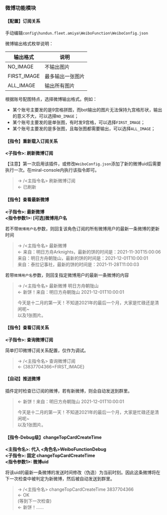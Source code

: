 ### 微博功能模块

#### 【配置】订阅关系

手动编辑`config\hundun.fleet.amiya\WeiboFunction\WeiboConfig.json`

微博输出格式枚举说明：

|输出格式|说明|
|----|----|
|NO_IMAGE|不输出图片|
|FIRST_IMAGE|最多输出一张图片|
|ALL_IMAGE|输出所有图片|

根据账号配图特点，选择微博输出格式。例如：
- 某个账号主要发的是9宫格拼图，而bot输出的图片无法保持九宫格形状，输出的意义不大，可以选择`NO_IMAGE`；
- 某个账号主要发的是单张图，有时发9宫格，可以选择`FIRST_IMAGE`；
- 某个账号主要发的是多张图，且每张图都需要输出，可以选择`ALL_IMAGE`；

#### 【指令】重新载入订阅关系

**<子指令>: 刷新微博订阅**  

【注意】第一次启用该插件，或修改`WeiboConfig.json`添加了新的微博uid后需要执行一次。在miral-console内执行该指令即可。

> -> /<主指令名> 刷新微博订阅  
> <- 已刷新

#### 【指令】查看最新微博

**<子指令>: 最新微博**  
**<指令参数1>: [可选]微博用户名**

若不带`微博用户名`参数，则回复该角色订阅的所有微博用户的最新一条微博的更新时间

> -> /<主指令名> 最新微博  
> <- 来自：明日方舟Arknights，最新的饼的时间是：2021-11-30T15:00:06  
>    来自：明日方舟朝陇山，最新的饼的时间是：2021-12-01T10:00:01  
>    来自：泰拉记事社，最新的饼的时间是：2021-11-28T11:00:03  

若带`微博用户名`参数，则回复指定微博用户的最新一条微博的内容

> -> /<主指令名> 最新微博 明日方舟朝陇山  
> <- 新饼！来自：明日方舟朝陇山 2021-12-01T10:00:01  
>    
>   
> 今天是十二月的第一天！不知道2021年的最后一个月，大家是忙碌还是清闲呢~   
> 以及1张图片。   

#### 【指令】查看订阅关系

**<子指令>: 查询微博订阅**  

简单打印微博订阅关系配置，仅作为调试。

> -> /<主指令名> 查询微博订阅  
> <- {3837704366=FIRST_IMAGE}

#### 【自动】推送微博

插件定时检查已订阅的微博，若有新微博，则会自动发送到群里。

> <- 新饼！来自：明日方舟朝陇山 2021-12-01T10:00:01  
>   
>   
> 今天是十二月的第一天！不知道2021年的最后一个月，大家是忙碌还是清闲呢~   
> 以及1张图片。  

#### 【指令-Debug级】changeTopCardCreateTime

**<主指令名>: 代入 <角色名>WeiboFunctionDebug**  
**<子指令>: 固定 changeTopCardCreateTime**  
**<指令参数1>: 微博uid**

将该uid的最新一条微博的发送时间修改（伪造）为当前时刻。因此这条微博将在下一次检查中被判定为新微博，然后被自动发送到群里。

> -> /<主指令名> changeTopCardCreateTime 3837704366  
> <- OK  
> (等到下一次检查)  
> <- 新饼！……


